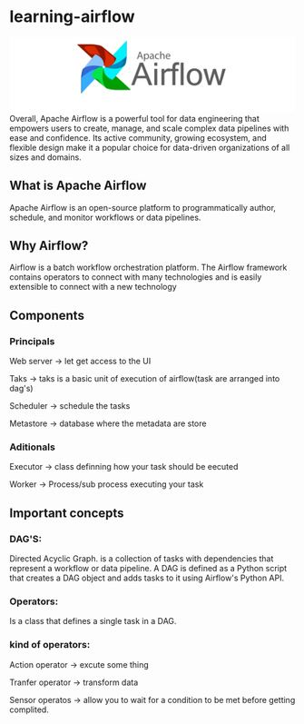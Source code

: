 # learning-airflow
<a><img src="images/apache_airflow.webp" /></a>
Overall, Apache Airflow is a powerful tool for data engineering that empowers users to create, manage, and scale complex data pipelines with ease and confidence. Its active community, growing ecosystem, and flexible design make it a popular choice for data-driven organizations of all sizes and domains.

## What is Apache Airflow

Apache Airflow is an open-source platform to programmatically author, schedule, and monitor workflows or data pipelines.

## Why Airflow?

Airflow is a batch workflow orchestration platform. The Airflow framework contains operators to connect with many technologies and is easily extensible to connect with a new technology

## Components

### Principals 

Web server -> let get access to the UI

Taks       -> taks is a basic unit of execution of airflow(task are arranged into dag's)

Scheduler  -> schedule the tasks

Metastore  -> database where the metadata are store

### Aditionals

Executor   -> class definning how your task should be eecuted 

Worker     -> Process/sub process executing your task

## Important concepts

### DAG'S: 
Directed Acyclic Graph. is a collection of tasks with dependencies that represent a workflow or data pipeline. A DAG is defined as a Python script that creates a DAG object and adds tasks to it using Airflow's Python API.

### Operators: 
Is a class that defines a single task in a DAG.

### kind of operators:

Action operator  -> excute some thing

Tranfer operator -> transform data

Sensor operatos  -> allow you to wait for  a condition to be met before getting complited. 